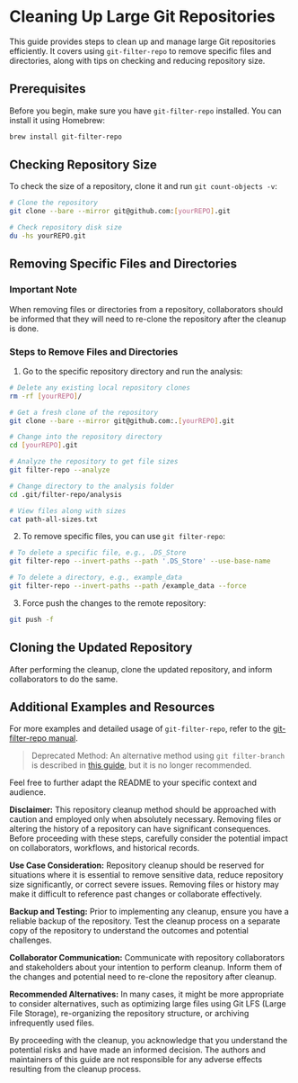# Cleaning Up Large Git Repositories

This guide provides steps to clean up and manage large Git repositories efficiently. It covers using `git-filter-repo` to remove specific files and directories, along with tips on checking and reducing repository size.

## Prerequisites

Before you begin, make sure you have `git-filter-repo` installed. You can install it using Homebrew:

```bash
brew install git-filter-repo
```

## Checking Repository Size

To check the size of a repository, clone it and run `git count-objects -v`:

```bash
# Clone the repository
git clone --bare --mirror git@github.com:[yourREPO].git

# Check repository disk size
du -hs yourREPO.git
```

## Removing Specific Files and Directories

### Important Note

When removing files or directories from a repository, collaborators should be informed that they will need to re-clone the repository after the cleanup is done.

### Steps to Remove Files and Directories

1. Go to the specific repository directory and run the analysis:

```bash
# Delete any existing local repository clones
rm -rf [yourREPO]/

# Get a fresh clone of the repository
git clone --bare --mirror git@github.com:.[yourREPO].git

# Change into the repository directory
cd [yourREPO].git

# Analyze the repository to get file sizes
git filter-repo --analyze

# Change directory to the analysis folder
cd .git/filter-repo/analysis

# View files along with sizes
cat path-all-sizes.txt
```

2. To remove specific files, you can use `git filter-repo`:

```bash
# To delete a specific file, e.g., .DS_Store
git filter-repo --invert-paths --path '.DS_Store' --use-base-name

# To delete a directory, e.g., example_data
git filter-repo --invert-paths --path /example_data --force
```

3. Force push the changes to the remote repository:

```bash
git push -f
```

## Cloning the Updated Repository

After performing the cleanup, clone the updated repository, and inform collaborators to do the same.

## Additional Examples and Resources

For more examples and detailed usage of `git-filter-repo`, refer to the [git-filter-repo manual](https://manpages.debian.org/testing/git-filter-repo/git-filter-repo.1.en.html).

> Deprecated Method: An alternative method using `git filter-branch` is described in [this guide](https://junyonglee.me/github/How-to-clean-up-git-repository/), but it is no longer recommended.

Feel free to further adapt the README to your specific context and audience.


**Disclaimer:** This repository cleanup method should be approached with caution and employed only when absolutely necessary. Removing files or altering the history of a repository can have significant consequences. Before proceeding with these steps, carefully consider the potential impact on collaborators, workflows, and historical records.

**Use Case Consideration:** Repository cleanup should be reserved for situations where it is essential to remove sensitive data, reduce repository size significantly, or correct severe issues. Removing files or history may make it difficult to reference past changes or collaborate effectively.

**Backup and Testing:** Prior to implementing any cleanup, ensure you have a reliable backup of the repository. Test the cleanup process on a separate copy of the repository to understand the outcomes and potential challenges.

**Collaborator Communication:** Communicate with repository collaborators and stakeholders about your intention to perform cleanup. Inform them of the changes and potential need to re-clone the repository after cleanup.

**Recommended Alternatives:** In many cases, it might be more appropriate to consider alternatives, such as optimizing large files using Git LFS (Large File Storage), re-organizing the repository structure, or archiving infrequently used files.

By proceeding with the cleanup, you acknowledge that you understand the potential risks and have made an informed decision. The authors and maintainers of this guide are not responsible for any adverse effects resulting from the cleanup process.

